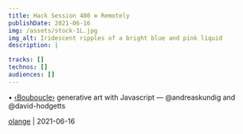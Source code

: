 ```yaml
---
title: Hack Session 480 ✼ Remotely
publishDate: 2021-06-16
img: /assets/stock-1L.jpg
img_alt: Iridescent ripples of a bright blue and pink liquid
description: |

tracks: []
technos: []
audiences: []
---
```


• [‹Bouboucle›](http://bouboucle.com) generative art with Javascript — @andreaskundig and @david-hodgetts 

[olange](https://github.com/olange) | 2021-06-16


